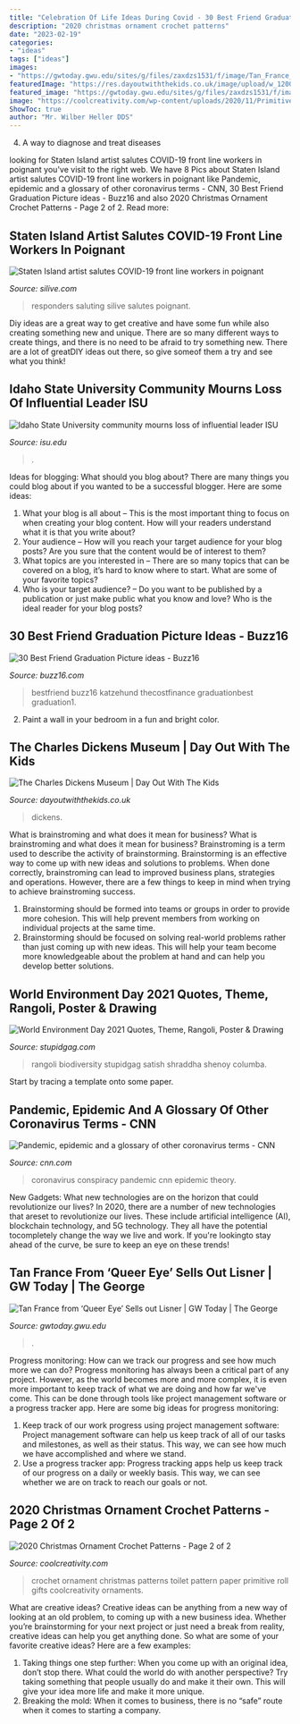 ```yaml
---
title: "Celebration Of Life Ideas During Covid - 30 Best Friend Graduation Picture Ideas"
description: "2020 christmas ornament crochet patterns"
date: "2023-02-19"
categories:
- "ideas"
tags: ["ideas"]
images:
- "https://gwtoday.gwu.edu/sites/g/files/zaxdzs1531/f/image/Tan_France_UP_WLA_2019-0848.jpg"
featuredImage: "https://res.dayoutwiththekids.co.uk/image/upload/w_1200,q_75,c_fill/v1594048610/attractions/t/the-charles-dickens-museum-c752da26/37619-the-charles-dickens-museum-london-01.jpg"
featured_image: "https://gwtoday.gwu.edu/sites/g/files/zaxdzs1531/f/image/Tan_France_UP_WLA_2019-0848.jpg"
image: "https://coolcreativity.com/wp-content/uploads/2020/11/Primitive-Toilet-Roll-Christmas-Ornament-Crochet-Pattern.jpg"
ShowToc: true
author: "Mr. Wilber Heller DDS"
---
```



4. A way to diagnose and treat diseases 

	

		
looking for Staten Island artist salutes COVID-19 front line workers in poignant you've visit to the right web. We have 8 Pics about Staten Island artist salutes COVID-19 front line workers in poignant like Pandemic, epidemic and a glossary of other coronavirus terms - CNN, 30 Best Friend Graduation Picture ideas - Buzz16 and also 2020 Christmas Ornament Crochet Patterns - Page 2 of 2. Read more:
		
    
## Staten Island Artist Salutes COVID-19 Front Line Workers In Poignant

<img loading=lazy src="https://www.silive.com/resizer/FBqDrg7kSxOda9vlM3GF3wcp-Sc=/1280x0/smart/arc-anglerfish-arc2-prod-advancelocal.s3.amazonaws.com/public/XBSNZMTLLZGWFFIPUIY5TERNZU.jpg" onerror="this.onerror=null;this.src='https://tse2.mm.bing.net/th?id=OIP.ZItmSwr8A9Qir7KKSy_SogHaD_&amp;pid=15.1';" alt="Staten Island artist salutes COVID-19 front line workers in poignant">

_Source: silive.com_

>responders saluting silive salutes poignant. 

	

Diy ideas are a great way to get creative and have some fun while also creating something new and unique. There are so many different ways to create things, and there is no need to be afraid to try something new. There are a lot of greatDIY ideas out there, so give someof them a try and see what you think!

    
## Idaho State University Community Mourns Loss Of Influential Leader ISU

<img loading=lazy src="https://isu.edu/media/publications/headlines/october-2019/190927-red-hill-I-placement-21.jpg" onerror="this.onerror=null;this.src='https://tse4.mm.bing.net/th?id=OIP.8i9dS8aBRkgcSClrYZu5mwAAAA&amp;pid=15.1';" alt="Idaho State University community mourns loss of influential leader ISU">

_Source: isu.edu_

>. 

	

Ideas for blogging: What should you blog about?
There are many things you could blog about if you wanted to be a successful blogger. Here are some ideas: 
1) What your blog is all about – This is the most important thing to focus on when creating your blog content. How will your readers understand what it is that you write about? 
2) Your audience – How will you reach your target audience for your blog posts? Are you sure that the content would be of interest to them? 
3) What topics are you interested in – There are so many topics that can be covered on a blog, it’s hard to know where to start. What are some of your favorite topics? 
4) Who is your target audience? – Do you want to be published by a publication or just make public what you know and love? Who is the ideal reader for your blog posts?

    
## 30 Best Friend Graduation Picture Ideas - Buzz16

<img loading=lazy src="https://buzz16.com/wp-content/uploads/2017/08/30-Best-Friend-Graduation-Picture-ideas-6.jpg" onerror="this.onerror=null;this.src='https://tse1.mm.bing.net/th?id=OIP.E-yqjJ-LRSAA0xGN9QGLCgHaLH&amp;pid=15.1';" alt="30 Best Friend Graduation Picture ideas - Buzz16">

_Source: buzz16.com_

>bestfriend buzz16 katzehund thecostfinance graduationbest graduation1. 

	

2. Paint a wall in your bedroom in a fun and bright color.

    
## The Charles Dickens Museum | Day Out With The Kids

<img loading=lazy src="https://res.dayoutwiththekids.co.uk/image/upload/w_1200,q_75,c_fill/v1594048610/attractions/t/the-charles-dickens-museum-c752da26/37619-the-charles-dickens-museum-london-01.jpg" onerror="this.onerror=null;this.src='https://tse2.mm.bing.net/th?id=OIP.dWvAcILTgLh1QPABMFsCpwHaDG&amp;pid=15.1';" alt="The Charles Dickens Museum | Day Out With The Kids">

_Source: dayoutwiththekids.co.uk_

>dickens. 

	

What is brainstroming and what does it mean for business?
What is brainstroming and what does it mean for business?
Brainstroming is a term used to describe the activity of brainstorming. Brainstorming is an effective way to come up with new ideas and solutions to problems. When done correctly, brainstroming can lead to improved business plans, strategies and operations. However, there are a few things to keep in mind when trying to achieve brainstroming success.

1) Brainstorming should be formed into teams or groups in order to provide more cohesion. This will help prevent members from working on individual projects at the same time.
2) Brainstorming should be focused on solving real-world problems rather than just coming up with new ideas. This will help your team become more knowledgeable about the problem at hand and can help you develop better solutions.

    
## World Environment Day 2021 Quotes, Theme, Rangoli, Poster &amp; Drawing

<img loading=lazy src="https://www.stupidgag.com/wp-content/uploads/2019/05/environment-day-drawing-749x1024.jpg" onerror="this.onerror=null;this.src='https://tse4.mm.bing.net/th?id=OIP.Qfkq11asFWjRRVfTQig6FgHaKI&amp;pid=15.1';" alt="World Environment Day 2021 Quotes, Theme, Rangoli, Poster &amp; Drawing">

_Source: stupidgag.com_

>rangoli biodiversity stupidgag satish shraddha shenoy columba. 

	

Start by tracing a template onto some paper.

    
## Pandemic, Epidemic And A Glossary Of Other Coronavirus Terms - CNN

<img loading=lazy src="https://cdn.cnn.com/cnnnext/dam/assets/200303192318-20200304-coronavirus-conspiracy-theory-super-tease.jpg" onerror="this.onerror=null;this.src='https://tse3.mm.bing.net/th?id=OIP.NCo1F2zVWcHXmZieot3iTAHaEK&amp;pid=15.1';" alt="Pandemic, epidemic and a glossary of other coronavirus terms - CNN">

_Source: cnn.com_

>coronavirus conspiracy pandemic cnn epidemic theory. 

	

New Gadgets: What new technologies are on the horizon that could revolutionize our lives?
In 2020, there are a number of new technologies that areset to revolutionize our lives. These include artificial intelligence (AI), blockchain technology, and 5G technology. They all have the potential tocompletely change the way we live and work. If you're lookingto stay ahead of the curve, be sure to keep an eye on these trends!

    
## Tan France From ‘Queer Eye’ Sells Out Lisner | GW Today | The George

<img loading=lazy src="https://gwtoday.gwu.edu/sites/g/files/zaxdzs1531/f/image/Tan_France_UP_WLA_2019-0848.jpg" onerror="this.onerror=null;this.src='https://tse1.mm.bing.net/th?id=OIP.6uz5zRKU6iYtD1oAzR1E7AHaE8&amp;pid=15.1';" alt="Tan France from ‘Queer Eye’ Sells out Lisner | GW Today | The George">

_Source: gwtoday.gwu.edu_

>. 

	

Progress monitoring: How can we track our progress and see how much more we can do?
Progress monitoring has always been a critical part of any project. However, as the world becomes more and more complex, it is even more important to keep track of what we are doing and how far we've come. This can be done through tools like project management software or a progress tracker app. Here are some big ideas for progress monitoring: 
1. Keep track of our work progress using project management software: Project management software can help us keep track of all of our tasks and milestones, as well as their status. This way, we can see how much we have accomplished and where we stand. 
2. Use a progress tracker app: Progress tracking apps help us keep track of our progress on a daily or weekly basis. This way, we can see whether we are on track to reach our goals or not. 

    
## 2020 Christmas Ornament Crochet Patterns - Page 2 Of 2

<img loading=lazy src="https://coolcreativity.com/wp-content/uploads/2020/11/Primitive-Toilet-Roll-Christmas-Ornament-Crochet-Pattern.jpg" onerror="this.onerror=null;this.src='https://tse4.mm.bing.net/th?id=OIP.e7u2tix3GN8gX0NJFFuiAQHaLH&amp;pid=15.1';" alt="2020 Christmas Ornament Crochet Patterns - Page 2 of 2">

_Source: coolcreativity.com_

>crochet ornament christmas patterns toilet pattern paper primitive roll gifts coolcreativity ornaments. 

	

What are creative ideas?
Creative ideas can be anything from a new way of looking at an old problem, to coming up with a new business idea. Whether you’re brainstorming for your next project or just need a break from reality, creative ideas can help you get anything done. So what are some of your favorite creative ideas? Here are a few examples: 
1) Taking things one step further: When you come up with an original idea, don’t stop there. What could the world do with another perspective? Try taking something that people usually do and make it their own. This will give your idea more life and make it more unique. 
2) Breaking the mold: When it comes to business, there is no “safe” route when it comes to starting a company.

